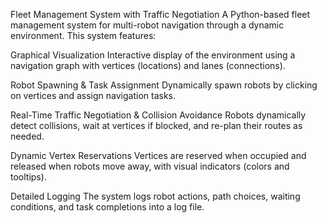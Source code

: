 Fleet Management System with Traffic Negotiation
A Python-based fleet management system for multi-robot navigation through a dynamic environment. This system features:

Graphical Visualization
Interactive display of the environment using a navigation graph with vertices (locations) and lanes (connections).

Robot Spawning & Task Assignment
Dynamically spawn robots by clicking on vertices and assign navigation tasks.

Real-Time Traffic Negotiation & Collision Avoidance
Robots dynamically detect collisions, wait at vertices if blocked, and re-plan their routes as needed.

Dynamic Vertex Reservations
Vertices are reserved when occupied and released when robots move away, with visual indicators (colors and tooltips).

Detailed Logging
The system logs robot actions, path choices, waiting conditions, and task completions into a log file.
